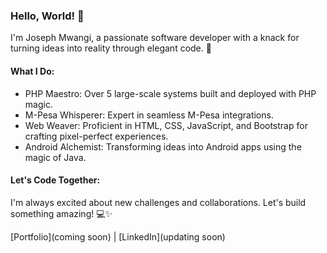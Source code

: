 ### Hello, World! 👋

I'm Joseph Mwangi, a passionate software developer with a knack for turning ideas into reality through elegant code. 🚀

#### What I Do:
- PHP Maestro: Over 5 large-scale systems built and deployed with PHP magic.
- M-Pesa Whisperer: Expert in seamless M-Pesa integrations.
- Web Weaver: Proficient in HTML, CSS, JavaScript, and Bootstrap for crafting pixel-perfect experiences.
- Android Alchemist: Transforming ideas into Android apps using the magic of Java.

#### Let's Code Together:
I'm always excited about new challenges and collaborations. Let's build something amazing! 💻✨

[Portfolio](coming soon) | [LinkedIn](updating soon)
